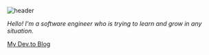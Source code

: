 ![header](https://capsule-render.vercel.app/api?type=waving&color=02343F&height=300&section=header&text=Shin-Young%20Jung&desc=Seek%20Learning,%20Even%20by%20Study%20and%20Also%20by%20Faith&fontSize=80&fontAlignY=42&descAlign=61&fontColor=F0EDCC)

*Hello! I'm a software engineer who is trying to learn and grow in any situation.*

[My Dev.to Blog](https://dev.to/ldsrogan)
